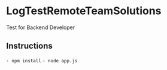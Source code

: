 # LogTestRemoteTeamSolutions
Test for Backend Developer

**Instructions**
---
`- npm install`
`- node app.js`

